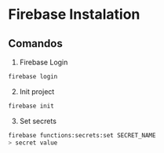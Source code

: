 # Firebase Instalation

## Comandos


1. Firebase Login

```bash
firebase login
```

2. Init project

```bash
firebase init
```

3. Set secrets

```bash
firebase functions:secrets:set SECRET_NAME
> secret value
```